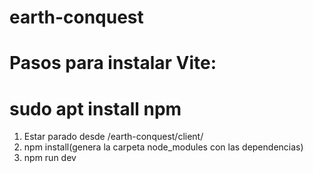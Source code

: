 # earth-conquest

# Pasos para instalar Vite:
# **sudo apt install npm**
 1. Estar parado desde /earth-conquest/client/
 2. npm install(genera la carpeta node_modules con las dependencias)
 3. npm run dev
